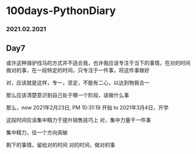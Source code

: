 # 100days-PythonDiary
### 2021.02.2021
## Day7

或许这种骑驴找马的方式并不适合我，也许我应该专注于当下的事情，在对的时间做对的事，在一段特定的时间，只专注于一件事，将这件事做好

对，应该就是这样，专一，坚定，不能有二心，以达到物我合一

那么应该清楚意识到自己处于哪一个阶段，该做什么事

那么，now
2021年2月23日, PM 10:31:19
开始 to
2021年3月4日，开学

这段时间应该集中精力于提升销售技巧上
对，集中力量干一件事

集中精力，往一个方向突破

剩下的事情，留给对的时间
对的时间，做对的事
